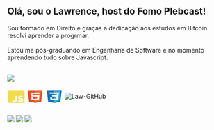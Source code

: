 
## Olá, sou o Lawrence, host do Fomo Plebcast!

Sou formado em Direito e graças a dedicação aos estudos em Bitcoin
 resolvi aprender a progrmar.<br><br>
Estou me pós-graduando em Engenharia de Software e no momento aprendendo tudo sobre Javascript.<br><br>

<div>
  <img heigth="180em" src="https://github-readme-stats.vercel.app/api?username=Shitcoinsdead&show_icons=true&theme=dark"/>
</div>
<div style="display: inline_block"><br>
  <img align="center" alt="Rafa-Js" height="30" width="40" src="https://raw.githubusercontent.com/devicons/devicon/master/icons/javascript/javascript-plain.svg">
  <img align="center" alt="Rafa-HTML" height="30" width="40" src="https://raw.githubusercontent.com/devicons/devicon/master/icons/html5/html5-original.svg">
  <img align="center" alt="Rafa-CSS" height="30" width="40" src="https://raw.githubusercontent.com/devicons/devicon/master/icons/css3/css3-original.svg">
 <img align="center" alt="Law-GitHub" height="30" width="40"
   src="https://cdn.jsdelivr.net/gh/devicons/devicon/icons/linux/linux-original.svg" />
          
          
          
          
</div>
  
  ##
 
<div> 
 
  <a href="https://www.instagram.com/lawrenceln_/" target="_blank"><img src="https://img.shields.io/badge/-Instagram-%23E4405F?style=for-the-badge&logo=instagram&logoColor=white" target="_blank"></a>
 <a href="https://discord.gg/wZqTYYC9YM" target="_blank"><img src="https://img.shields.io/badge/Discord-7289DA?style=for-the-badge&logo=discord&logoColor=white" target="_blank"></a> 
  <a href="https://www.linkedin.com/in/lawrence-f-p-36b457216/" target="_blank"><img src="https://img.shields.io/badge/-LinkedIn-%230077B5?style=for-the-badge&logo=linkedin&logoColor=white" target="_blank"></a> 
  
</div>
